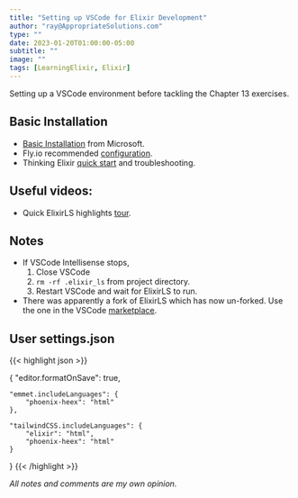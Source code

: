 ```yaml
---
title: "Setting up VSCode for Elixir Development"
author: "ray@AppropriateSolutions.com"
type: ""
date: 2023-01-20T01:00:00-05:00
subtitle: ""
image: ""
tags: [LearningElixir, Elixir]
---
```


Setting up a VSCode environment before tackling the Chapter 13 exercises.


## Basic Installation
- [Basic Installation](https://code.visualstudio.com/docs/setup/mac) from Microsoft.
- Fly.io recommended [configuration](https://fly.io/phoenix-files/setup-vscode-for-elixir-development/).
- Thinking Elixir [quick start](https://thinkingelixir.com/elixir-in-vs-code/) and troubleshooting.

## Useful videos:
- Quick ElixirLS highlights [tour](https://www.youtube.com/watch?v=IudRI7SlULg).

## Notes
- If VSCode Intellisense stops,
  1. Close VSCode
  1. `rm -rf .elixir_ls` from project directory.
  1. Restart VSCode and wait for ElixirLS to run.
- There was apparently a fork of ElixirLS which has now un-forked.
  Use the one in the VSCode [marketplace](https://marketplace.visualstudio.com/items?itemName=JakeBecker.elixir-ls).

## User settings.json

{{< highlight json >}}

{
    "editor.formatOnSave": true,

    "emmet.includeLanguages": {
        "phoenix-heex": "html"
    },

    "tailwindCSS.includeLanguages": {
        "elixir": "html",
        "phoenix-heex": "html"
    }
}
{{< /highlight >}}

_All notes and comments are my own opinion._

